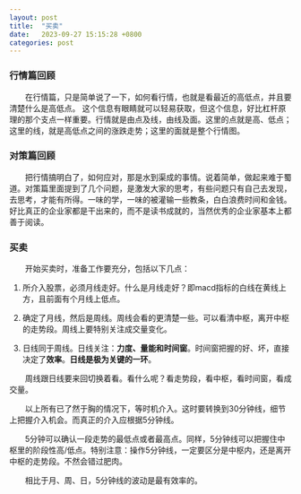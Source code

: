 ```yaml
---
layout: post
title:  "买卖"
date:   2023-09-27 15:15:28 +0800
categories: post
---
```


### 行情篇回顾

&#8195;&#8195;在行情篇，只是简单说了一下，如何看行情，也就是看最近的高低点，并且要清楚什么是高低点。 这个信息有眼睛就可以轻易获取，但这个信息，好比杠杆原理的那个支点一样重要。行情就是由点及线，由线及面。这里的点就是高、低点；这里的线，就是高低点之间的涨跌走势；这里的面就是整个行情图。

### 对策篇回顾

&#8195;&#8195;把行情搞明白了，如何应对，那是水到渠成的事情。说着简单，做起来难于蜀道。对策篇里面提到了几个问题，是激发大家的思考，有些问题只有自己去发现，去思考，才能有所得。一味的学，一味的被灌输一些教条，白白浪费时间和金钱。好比真正的企业家都是干出来的，而不是读书成就的，当然优秀的企业家基本上都善于阅读。

### 买卖

&#8195;&#8195;开始买卖时，准备工作要充分，包括以下几点：

1. 所介入股票，必须月线走好。什么是月线走好？即macd指标的白线在黄线上方，且前面有个月线上低点。

2. 确定了月线，然后是周线。周线会看的更清楚一些。可以看清中枢，离开中枢的走势段。周线上要特别关注成交量变化。

3. 日线同于周线。日线关注：**力度、量能和时间窗**。时间窗把握的好、坏，直接决定了**效率**。**日线是极为关键的一环**。

&#8195;&#8195;周线跟日线要来回切换着看。看什么呢？看走势段，看中枢，看时间窗，看成交量。

&#8195;&#8195;以上所有已了然于胸的情况下，等时机介入。这时要转换到30分钟线，细节上把握介入机会。而真正的介入应根据5分钟线。

&#8195;&#8195;5分钟可以确认一段走势的最低点或者最高点。同样，5分钟线可以把握住中枢里的阶段性高/低点。特别注意：操作5分钟线，一定要区分是中枢内，还是离开中枢的走势段。不然会错过肥肉。

&#8195;&#8195;相比于月、周、日，5分钟线的波动是最有效率的。
